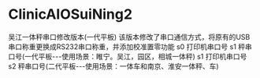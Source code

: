 # ClinicAIOSuiNing2
吴江一体秤串口修改版本(一代平板)
该版本修改了串口通信方式，将原有的USB串口称重更换成RS232串口称重，并添加校准置零功能
s0 打印机串口号  s1 秤串口号(一代平板---使用场景：睢宁。吴江，园区，相城一体秤)
s1 打印机串口号  s2 秤串口号(二代平板---使用场景：一体车和南京、淮安一体秤、车)

